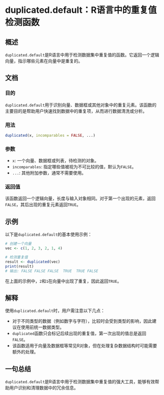 <!--
Meta Description: # duplicated.default：R语言中的重复值检测函数 ## 概述 `duplicated.default`是R语言中用于检测数据集中重复值的函数。它返回一个逻辑向量，指示哪些元素在向量中是重复的。 ## 文档 ### 目的 `duplicated.default`用于识别向量、数据框或...
Meta Keywords: duplicated, false, default, true, incomparables
-->

# duplicated.default：R语言中的重复值检测函数

## 概述
`duplicated.default`是R语言中用于检测数据集中重复值的函数。它返回一个逻辑向量，指示哪些元素在向量中是重复的。

## 文档
### 目的
`duplicated.default`用于识别向量、数据框或其他对象中的重复元素。该函数的主要目的是帮助用户快速找到数据中的重复项，从而进行数据清洗或分析。

### 用法
```R
duplicated(x, incomparables = FALSE, ...)
```

### 参数
- `x`: 一个向量、数据框或列表，待检测的对象。
- `incomparables`: 指定哪些值被视为不可比较的值，默认为`FALSE`。
- `...`: 其他附加参数，通常不需要使用。

### 返回值
该函数返回一个逻辑向量，长度与输入对象相同。对于第一个出现的元素，返回`FALSE`，其后出现的重复元素返回`TRUE`。

## 示例
以下是`duplicated.default`的基本使用示例：

```R
# 创建一个向量
vec <- c(1, 2, 3, 2, 1, 4)

# 检测重复值
result <- duplicated(vec)
print(result)
# 输出: FALSE FALSE FALSE  TRUE  TRUE FALSE
```

在上面的示例中，`2`和`1`在向量中出现了重复，因此返回`TRUE`。

## 解释
使用`duplicated.default`时，用户需注意以下几点：
- 对于不同类型的数据（例如数字与字符），比较时会受到类型的影响，因此建议在使用前统一数据类型。
- `duplicated`函数只会标记后续出现的重复值，第一次出现的值总是返回`FALSE`。
- 该函数适用于向量及数据框等常见R对象，但在处理复杂数据结构时可能需要额外的处理。

## 一句总结
`duplicated.default`是R语言中用于检测数据集中重复值的强大工具，能够有效帮助用户识别和清理数据中的冗余信息。